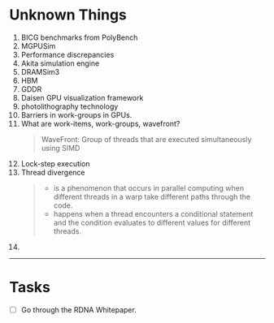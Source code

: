 # Unknown Things

1. BICG benchmarks from PolyBench
2. MGPUSim
3. Performance discrepancies
4. Akita simulation engine
5. DRAMSim3
6. HBM
7. GDDR
8. Daisen GPU visualization framework
9. photolithography technology
10. Barriers in work-groups in GPUs.
11. What are work-items, work-groups, wavefront?
    > WaveFront: Group of threads that are executed simultaneously using SIMD
12. Lock-step execution
13. Thread divergence
    > -  is a phenomenon that occurs in parallel computing when different threads in a warp take different paths through the code.
    >   -  happens when a thread encounters a conditional statement and the condition evaluates to different values for different threads.
14. 
---

# Tasks

- [ ] Go through the RDNA Whitepaper.
